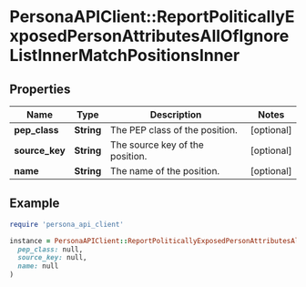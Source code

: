 # PersonaAPIClient::ReportPoliticallyExposedPersonAttributesAllOfIgnoreListInnerMatchPositionsInner

## Properties

| Name | Type | Description | Notes |
| ---- | ---- | ----------- | ----- |
| **pep_class** | **String** | The PEP class of the position. | [optional] |
| **source_key** | **String** | The source key of the position. | [optional] |
| **name** | **String** | The name of the position. | [optional] |

## Example

```ruby
require 'persona_api_client'

instance = PersonaAPIClient::ReportPoliticallyExposedPersonAttributesAllOfIgnoreListInnerMatchPositionsInner.new(
  pep_class: null,
  source_key: null,
  name: null
)
```

